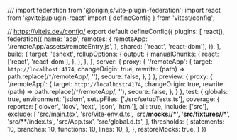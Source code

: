 /// <reference types="vitest" />
import federation from '@originjs/vite-plugin-federation';
import react from '@vitejs/plugin-react'
import { defineConfig } from 'vitest/config';

// https://vitejs.dev/config/
export default defineConfig({
  plugins: [
    react(),
    federation({
      name: 'app',
      remotes: {
        remoteApp: '/remoteApp/assets/remoteEntry.js',
      },
      shared: ['react', 'react-dom'],
    }),
  ],
  build: {
    target: 'esnext',
    rollupOptions: {
      output: {
        manualChunks: {
          react: ['react', 'react-dom'],
        },
      },
    },
  },
  server: {
    proxy: {
      '/remoteApp': {
        target: `http://localhost:4174`,
        changeOrigin: true,
        rewrite: (path) => path.replace(/^\/remoteApp/, ''),
        secure: false,
      },
    }
  },
  preview: {
    proxy: {
      '/remoteApp': {
        target: `http://localhost:4174`,
        changeOrigin: true,
        rewrite: (path) => path.replace(/^\/remoteApp/, ''),
        secure: false,
      },
    }
  },
  test: {
    globals: true,
    environment: 'jsdom',
    setupFiles: ['./src/setupTests.ts'],
    coverage: {
      reporter: ['clover', 'lcov', 'text', 'json', 'html'],
      all: true,
      include: ['src'],
      exclude: [
        'src/main.tsx',
        'src/vite-env.d.ts',
        'src/__mocks__/**/*',
        'src/__fixtures__/**/*',
        'src/**/index.ts',
        'src/App.tsx',
        'src/global.d.ts',
      ],
      thresholds: {
        statements: 10,
        branches: 10,
        functions: 10,
        lines: 10,
      },
    },
    restoreMocks: true,
  }
})
